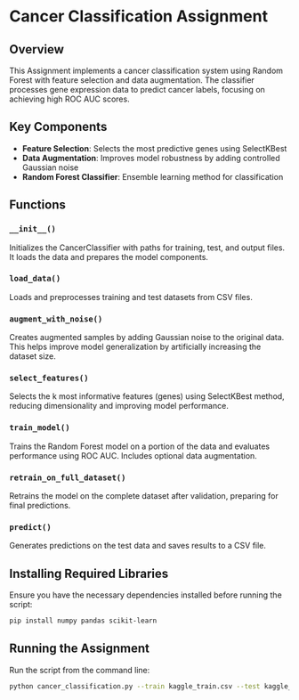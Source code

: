 # Cancer Classification Assignment

## Overview
This Assignment implements a cancer classification system using Random Forest with feature selection and data augmentation. The classifier processes gene expression data to predict cancer labels, focusing on achieving high ROC AUC scores.

## Key Components
- **Feature Selection**: Selects the most predictive genes using SelectKBest
- **Data Augmentation**: Improves model robustness by adding controlled Gaussian noise
- **Random Forest Classifier**: Ensemble learning method for classification

## Functions

### `__init__()`
Initializes the CancerClassifier with paths for training, test, and output files. It loads the data and prepares the model components.

### `load_data()`
Loads and preprocesses training and test datasets from CSV files.

### `augment_with_noise()`
Creates augmented samples by adding Gaussian noise to the original data. This helps improve model generalization by artificially increasing the dataset size.

### `select_features()`
Selects the k most informative features (genes) using SelectKBest method, reducing dimensionality and improving model performance.

### `train_model()`
Trains the Random Forest model on a portion of the data and evaluates performance using ROC AUC. Includes optional data augmentation.

### `retrain_on_full_dataset()`
Retrains the model on the complete dataset after validation, preparing for final predictions.

### `predict()`
Generates predictions on the test data and saves results to a CSV file.

## Installing Required Libraries

Ensure you have the necessary dependencies installed before running the script:
```bash
pip install numpy pandas scikit-learn
```

## Running the Assignment
Run the script from the command line:
```bash
python cancer_classification.py --train kaggle_train.csv --test kaggle_test.csv --output submission.csv
```